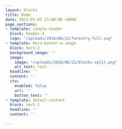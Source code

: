 ```yaml
---
layout: blocks
title: Demo
date: 2021-01-03 23:00:00 +0000
page_sections:
- template: simple-header
  block: header-3
  logo: "/uploads/2018/06/21/forestry-full.svg"
- template: hero-banner-w-image
  block: hero-2
  background_image: ''
  image:
    image: "/uploads/2018/06/21/blocks-split.png"
    alt_text: test
  headline: ''
  content: ''
  cta:
    enabled: false
    url: ''
    button_text: ''
- template: detail-content
  block: text-1
  headline: ''
  content: ''

---
```

